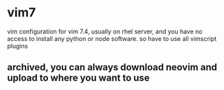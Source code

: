 # vim7

vim configuration for vim 7.4, usually on rhel server, and you have no access
to install any python or node software. so have to use all vimscript plugins

## archived, you can always download neovim and upload to where you want to use
